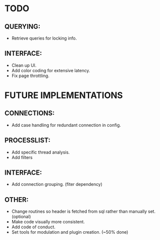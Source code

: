 # TODO
## QUERYING:
- Retrieve queries for locking info.

## INTERFACE:
- Clean up UI.
- Add color coding for extensive latency.
- Fix page throttling.

# FUTURE IMPLEMENTATIONS
## CONNECTIONS:
- Add case handling for redundant connection in config.

## PROCESSLIST:
- Add specific thread analysis.
- Add filters

## INTERFACE:
- Add connection grouping. (fiter dependency)

## OTHER:
- Change routines so header is fetched from sql rather than manually set. (optional)
- Make code visually more consistent.
- Add code of conduct.
- Set tools for modulation and plugin creation. (~50% done)